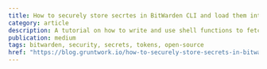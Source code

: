 ```yaml
---
title: How to securely store secrtes in BitWarden CLI and load them into your shell when needed
category: article
description: A tutorial on how to write and use shell functions to fetch your tokens from the BitWarden CLI with one command.  
publication: medium
tags: bitwarden, security, secrets, tokens, open-source 
href: "https://blog.gruntwork.io/how-to-securely-store-secrets-in-bitwarden-cli-and-load-them-into-your-zsh-shell-when-needed-f12d4d040df"
---
```

